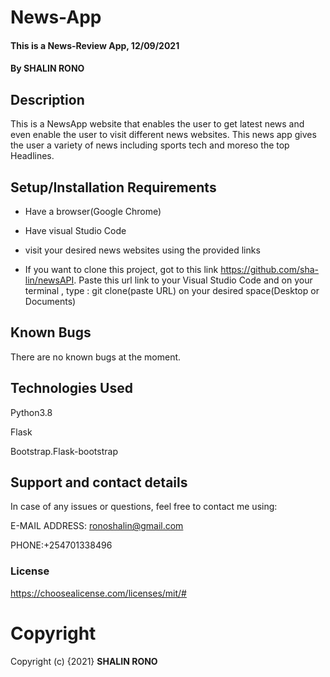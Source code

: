 # News-App
#### This is a News-Review App, 12/09/2021
#### By **SHALIN RONO**
## Description
This is a NewsApp website that enables the user to get latest news and even enable the user to visit different news websites. This news app gives the user a variety of news including sports tech and moreso the top Headlines.
## Setup/Installation Requirements
* Have a browser(Google Chrome)

* Have visual Studio Code

* visit your desired news websites using the provided links

* If you want to clone this project, got to this link https://github.com/sha-lin/newsAPI. Paste this url link to your Visual Studio Code and on your terminal , type : git clone(paste URL) on your desired space(Desktop or Documents)


## Known Bugs
There are no known bugs at the moment.
## Technologies Used
Python3.8

Flask

Bootstrap.Flask-bootstrap

## Support and contact details
In case of any issues or questions, feel free to contact me using: 

E-MAIL ADDRESS: ronoshalin@gmail.com

PHONE:+254701338496
### **License**
https://choosealicense.com/licenses/mit/#

# **Copyright**
Copyright (c) {2021} **SHALIN RONO**
